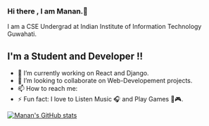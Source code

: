 ### Hi there , I am Manan.👋
I am a CSE Undergrad at Indian Institute of Information Technology Guwahati.

## I'm a Student and Developer !!


- 🔭 I’m currently working on React and Django.
- 👯 I’m looking to collaborate on Web-Developement projects.
- 📫 How to reach me: 
- ⚡ Fun fact: I love to Listen Music 🎧 and Play Games 🏀🎮.

[![Manan's GitHub stats](https://github-readme-stats.vercel.app/api?username=manan2110)](https://github.com/manan2110/github-readme-stats)
